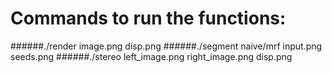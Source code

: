 # Commands to run the functions:
######./render image.png disp.png
######./segment naive/mrf input.png seeds.png
######./stereo left_image.png right_image.png disp.png
